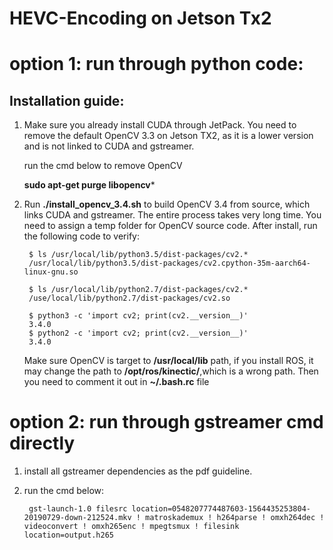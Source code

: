 # HEVC-Encoding on Jetson Tx2

# option 1: run through python code:

## Installation guide:

1. Make sure you already install CUDA through JetPack. You need to remove the default OpenCV 3.3 on Jetson TX2, as it is a lower version and is not linked to CUDA and gstreamer.

    run the cmd below to remove OpenCV

    **sudo apt-get purge libopencv***

2. Run **./install_opencv_3.4.sh** to build OpenCV 3.4 from source, which links CUDA and gstreamer. The entire process takes very long time. You need to assign a temp folder for OpenCV source code. After install, run the following code to verify:

        $ ls /usr/local/lib/python3.5/dist-packages/cv2.*
        /usr/local/lib/python3.5/dist-packages/cv2.cpython-35m-aarch64-linux-gnu.so
        
        $ ls /usr/local/lib/python2.7/dist-packages/cv2.*
        /use/local/lib/python2.7/dist-packages/cv2.so
        
        $ python3 -c 'import cv2; print(cv2.__version__)'
        3.4.0
        $ python2 -c 'import cv2; print(cv2.__version__)'
        3.4.0
    Make sure OpenCV is target to **/usr/local/lib** path, if you install ROS, it may change the path to **/opt/ros/kinectic/**,which is a wrong path. Then you need to comment it out in **~/.bash.rc** file 

# option 2: run through gstreamer cmd directly

1. install all gstreamer dependencies as the pdf guideline.

2. run the cmd below:

        gst-launch-1.0 filesrc location=0548207774487603-1564435253804-20190729-down-212524.mkv ! matroskademux ! h264parse ! omxh264dec ! videoconvert ! omxh265enc ! mpegtsmux ! filesink location=output.h265